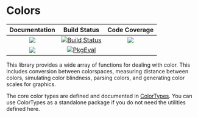 # Colors

| **Documentation**                       | **Build Status**                          | **Code Coverage**               |
|:---------------------------------------:|:-----------------------------------------:|:-------------------------------:|
| [![][docs-stable-img]][docs-stable-url] | [![Build Status][action-img]][action-url] | [![][codecov-img]][codecov-url] |
| [![][docs-dev-img]][docs-dev-url]       | [![PkgEval][pkgeval-img]][pkgeval-url]    |                                 |

This library provides a wide array of functions for dealing with color. This
includes conversion between colorspaces, measuring distance between colors,
simulating color blindness, parsing colors, and generating color scales for graphics.

The core color types are defined and documented in [ColorTypes](https://github.com/JuliaGraphics/ColorTypes.jl).
You can use ColorTypes as a standalone package if you do not need the utilities defined here.

[docs-dev-img]: https://img.shields.io/badge/docs-dev-blue.svg
[docs-dev-url]: http://juliagraphics.github.io/Colors.jl/dev/

[docs-stable-img]: https://img.shields.io/badge/docs-stable-blue.svg
[docs-stable-url]: http://juliagraphics.github.io/Colors.jl/stable/

[action-img]: https://github.com/JuliaGraphics/Colors.jl/workflows/Unit%20test/badge.svg
[action-url]: https://github.com/JuliaGraphics/Colors.jl/actions

[pkgeval-img]: https://juliaci.github.io/NanosoldierReports/pkgeval_badges/C/Colors.svg
[pkgeval-url]: https://juliaci.github.io/NanosoldierReports/pkgeval_badges/report.html

[codecov-img]: https://codecov.io/gh/JuliaGraphics/Colors.jl/branch/master/graph/badge.svg
[codecov-url]: https://codecov.io/gh/JuliaGraphics/Colors.jl
